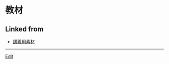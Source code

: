 # 教材

## Linked from

* [講義用素材](講義用素材.md)


----
[Edit](https://github.com/vitroid/vitroid.github.io/edit/master/MD/教材.md)

